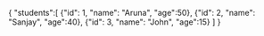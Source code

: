 {
"students":[
{"id": 1, "name": "Aruna", "age":50},
{"id": 2, "name": "Sanjay", "age":40},
{"id": 3, "name": "John", "age":15}
]
}
